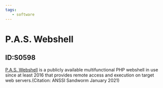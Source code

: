 ```yaml
---
tags:
   - software
---
```

# P.A.S. Webshell
## ID:S0598
[P.A.S. Webshell](/mitre/software/S0598) is a publicly available multifunctional PHP webshell in use since at least 2016 that provides remote access and execution on target web servers.(Citation: ANSSI Sandworm January 2021)
